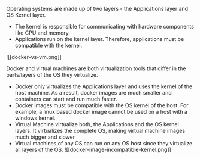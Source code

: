 Operating systems are made up of two layers - the Applications layer and OS Kernel layer. 
* The kernel is responsible for communicating with hardware components like CPU and memory. 
* Applications run on the kernel layer. Therefore, applications must be compatible with the kernel.

![[docker-vs-vm.png]]

Docker and virtual machines are both virtualization tools that differ in the parts/layers of the OS they virtualize.
* Docker only virtualizes the Applications layer and uses the kernel of the host machine. As a result, docker images are much smaller and containers can start and run much faster.
* Docker images must be compatible with the OS kernel of the host. For example, a linux based docker image cannot be used on a host with a windows kernel.
* Virtual Machine virtualize both, the Applications and the OS kernel layers.  It virtualizes the complete OS, making virtual machine images much bigger and slower
* Virtual machines of any OS can run on any OS host since they virtualize all layers of the OS.
![[docker-image-incompatible-kernel.png]]